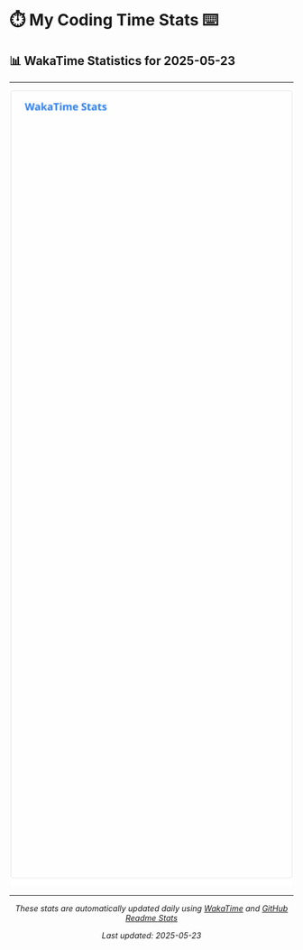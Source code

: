 # ⏱️ My Coding Time Stats ⌨️

## 📊 WakaTime Statistics for 2025-05-23

---

<div align="center">

<img src="./images/wakatime-stats-2025-05-23.svg" alt="WakaTime Stats" width="500">

</div>

---

<div align="center">

*These stats are automatically updated daily using [WakaTime](https://wakatime.com) and [GitHub Readme Stats](https://github.com/anuraghazra/github-readme-stats)*

*Last updated: 2025-05-23*
</div>
